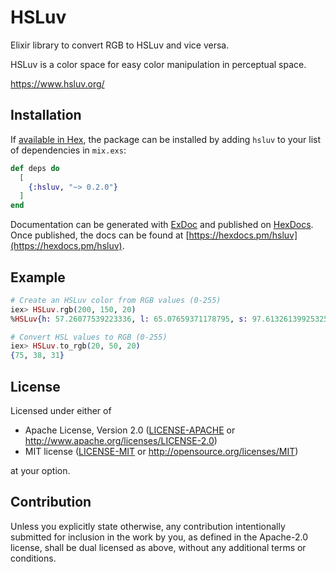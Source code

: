 # HSLuv

Elixir library to convert RGB to HSLuv and vice versa.

HSLuv is a color space for easy color manipulation in perceptual space.

<https://www.hsluv.org/>

## Installation

If [available in Hex](https://hex.pm/docs/publish), the package can be installed
by adding `hsluv` to your list of dependencies in `mix.exs`:

```elixir
def deps do
  [
    {:hsluv, "~> 0.2.0"}
  ]
end
```

Documentation can be generated with [ExDoc](https://github.com/elixir-lang/ex_doc)
and published on [HexDocs](https://hexdocs.pm). Once published, the docs can
be found at [https://hexdocs.pm/hsluv](https://hexdocs.pm/hsluv).


## Example

```elixir
# Create an HSLuv color from RGB values (0-255)
iex> HSLuv.rgb(200, 150, 20)
%HSLuv{h: 57.26077539223336, l: 65.07659371178795, s: 97.61326139925325}

# Convert HSL values to RGB (0-255)
iex> HSLuv.to_rgb(20, 50, 20)
{75, 38, 31}
```

## License

Licensed under either of

 * Apache License, Version 2.0
   ([LICENSE-APACHE](LICENSE-APACHE) or http://www.apache.org/licenses/LICENSE-2.0)
 * MIT license
   ([LICENSE-MIT](LICENSE-MIT) or http://opensource.org/licenses/MIT)

at your option.

## Contribution

Unless you explicitly state otherwise, any contribution intentionally submitted
for inclusion in the work by you, as defined in the Apache-2.0 license, shall be
dual licensed as above, without any additional terms or conditions.

